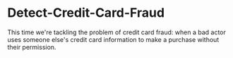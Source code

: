 # Detect-Credit-Card-Fraud
This time we're tackling the problem of credit card fraud: when a bad actor uses someone else's credit card information to make a purchase without their permission.
